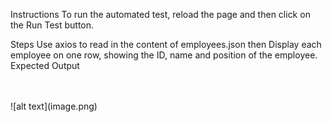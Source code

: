 Instructions
To run the automated test, reload the page and then click on the Run Test button.

Steps
Use axios to read in the content of employees.json then
Display each employee on one row, showing the ID, name and position of the employee.
Expected Output

<br>
<br>
![alt text](image.png)